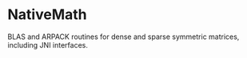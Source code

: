 # NativeMath
BLAS and ARPACK routines for dense and sparse symmetric matrices, including JNI interfaces.
